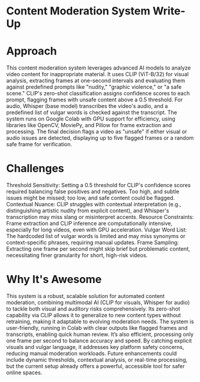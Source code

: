 # Content Moderation System Write-Up

# Approach
This content moderation system leverages advanced AI models to analyze video content for inappropriate material. It uses CLIP (ViT-B/32) for visual analysis, extracting frames at one-second intervals and evaluating them against predefined prompts like "nudity," "graphic violence," or "a safe scene." CLIP's zero-shot classification assigns confidence scores to each prompt, flagging frames with unsafe content above a 0.5 threshold. For audio, Whisper (base model) transcribes the video's audio, and a predefined list of vulgar words is checked against the transcript. The system runs on Google Colab with GPU support for efficiency, using libraries like OpenCV, MoviePy, and Pillow for frame extraction and processing. The final decision flags a video as "unsafe" if either visual or audio issues are detected, displaying up to five flagged frames or a random safe frame for verification.
# Challenges
Threshold Sensitivity: Setting a 0.5 threshold for CLIP's confidence scores required balancing false positives and negatives. Too high, and subtle issues might be missed; too low, and safe content could be flagged.
Contextual Nuance: CLIP struggles with contextual interpretation (e.g., distinguishing artistic nudity from explicit content), and Whisper's transcription may miss slang or misinterpret accents.
Resource Constraints: Frame extraction and CLIP inference are computationally intensive, especially for long videos, even with GPU acceleration.
Vulgar Word List: The hardcoded list of vulgar words is limited and may miss synonyms or context-specific phrases, requiring manual updates.
Frame Sampling: Extracting one frame per second might skip brief but problematic content, necessitating finer granularity for short, high-risk videos.

# Why It's Awesome
This system is a robust, scalable solution for automated content moderation, combining multimodal AI (CLIP for visuals, Whisper for audio) to tackle both visual and auditory risks comprehensively. Its zero-shot capability via CLIP allows it to generalize to new content types without retraining, making it adaptable to evolving moderation needs. The system is user-friendly, running in Colab with clear outputs like flagged frames and transcripts, enabling quick human review. It’s also efficient, processing only one frame per second to balance accuracy and speed. By catching explicit visuals and vulgar language, it addresses key platform safety concerns, reducing manual moderation workloads. Future enhancements could include dynamic thresholds, contextual analysis, or real-time processing, but the current setup already offers a powerful, accessible tool for safer online spaces.

